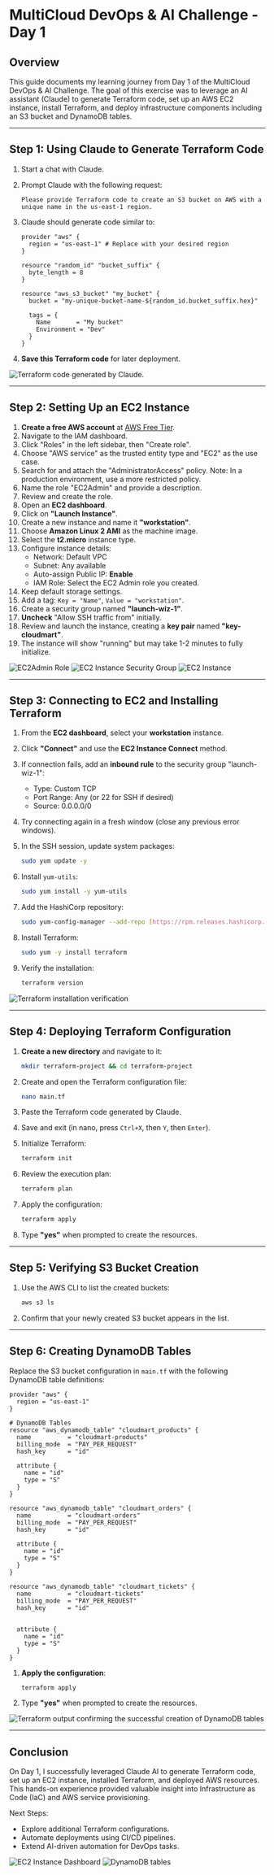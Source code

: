 # MultiCloud DevOps & AI Challenge - Day 1

## Overview
This guide documents my learning journey from Day 1 of the MultiCloud DevOps & AI Challenge. The goal of this exercise was to leverage an AI assistant (Claude) to generate Terraform code, set up an AWS EC2 instance, install Terraform, and deploy infrastructure components including an S3 bucket and DynamoDB tables.

---

## Step 1: Using Claude to Generate Terraform Code


1. Start a chat with Claude.
2. Prompt Claude with the following request:
    
    ```plaintext
    Please provide Terraform code to create an S3 bucket on AWS with a unique name in the us-east-1 region.
    ```
3. Claude should generate code similar to:
    
    ```hcl
    provider "aws" {
      region = "us-east-1" # Replace with your desired region
    }
    
    resource "random_id" "bucket_suffix" {
      byte_length = 8
    }
    
    resource "aws_s3_bucket" "my_bucket" {
      bucket = "my-unique-bucket-name-${random_id.bucket_suffix.hex}"
      
      tags = {
        Name       = "My bucket"
        Environment = "Dev"
      }
    }
    ```
4. **Save this Terraform code** for later deployment.

![Terraform code generated by Claude.](https://github.com/bhushann7/MultiCloud-Devops-AI-Project/blob/3763515fcb0135832b1e5a85f51c279c616d4e80/Screenshots/Capture%20the%20Terraform%20code%20generated%20by%20Claude..png)

---

## Step 2: Setting Up an EC2 Instance

1.  **Create a free AWS account** at [AWS Free Tier](https://aws.amazon.com/free/). 
2.   Navigate to the IAM dashboard.
3.  Click "Roles" in the left sidebar, then "Create role".
4.  Choose "AWS service" as the trusted entity type and "EC2" as the use case.
5.  Search for and attach the "AdministratorAccess" policy. Note: In a production environment, use a more restricted policy.
6.  Name the role "EC2Admin" and provide a description.
7.  Review and create the role.
8. Open an **EC2 dashboard**.
9. Click on **"Launch Instance"**.
10. Create a new instance and name it **"workstation"**.
11. Choose **Amazon Linux 2 AMI** as the machine image.
12. Select the **t2.micro** instance type.
13. Configure instance details:
    - Network: Default VPC
    - Subnet: Any available
    - Auto-assign Public IP: **Enable**
    - IAM Role: Select the EC2 Admin role you created.
14. Keep default storage settings.
15. Add a tag: `Key = "Name"`, `Value = "workstation"`.
16. Create a security group named **"launch-wiz-1"**.
17. **Uncheck** "Allow SSH traffic from" initially.
18. Review and launch the instance, creating a **key pair** named **"key-cloudmart"**.
19. The instance will show "running" but may take 1-2 minutes to fully initialize.

![EC2Admin Role](https://github.com/bhushann7/MultiCloud-Devops-AI-Project/blob/3763515fcb0135832b1e5a85f51c279c616d4e80/Screenshots/EC2Admin%20Role%20in%20IAM.png)
![EC2 Instance Security Group](https://github.com/bhushann7/MultiCloud-Devops-AI-Project/blob/3763515fcb0135832b1e5a85f51c279c616d4e80/Screenshots/EC2%20Security%20Group.png)
![EC2 Instance](https://github.com/bhushann7/MultiCloud-Devops-AI-Project/blob/3763515fcb0135832b1e5a85f51c279c616d4e80/Screenshots/EC2%20Instance.png)

---

## Step 3: Connecting to EC2 and Installing Terraform

1. From the **EC2 dashboard**, select your **workstation** instance.
2. Click **"Connect"** and use the **EC2 Instance Connect** method.
3. If connection fails, add an **inbound rule** to the security group "launch-wiz-1":
    - Type: Custom TCP
    - Port Range: Any (or 22 for SSH if desired)
    - Source: 0.0.0.0/0
4. Try connecting again in a fresh window (close any previous error windows).
5. In the SSH session, update system packages:
    
    ```bash
    sudo yum update -y
    ```
6. Install `yum-utils`:
    
    ```bash
    sudo yum install -y yum-utils
    ```
7. Add the HashiCorp repository:
    
    ```bash
    sudo yum-config-manager --add-repo [https://rpm.releases.hashicorp.com/AmazonLinux/hashicorp.repo](https://rpm.releases.hashicorp.com/AmazonLinux/hashicorp.repo)
    ```
8. Install Terraform:
    
    ```bash
    sudo yum -y install terraform
    ```
9. Verify the installation:
    
    ```bash
    terraform version
    ```

![Terraform installation verification](https://github.com/bhushann7/MultiCloud-Devops-AI-Project/blob/3763515fcb0135832b1e5a85f51c279c616d4e80/Screenshots/Terraform%20version.png)

---

## Step 4: Deploying Terraform Configuration

1. **Create a new directory** and navigate to it:
    
    ```bash
    mkdir terraform-project && cd terraform-project
    ```
2. Create and open the Terraform configuration file:
    
    ```bash
    nano main.tf
    ```
3. Paste the Terraform code generated by Claude.
4. Save and exit (in nano, press `Ctrl+X`, then `Y`, then `Enter`).
5. Initialize Terraform:
    
    ```bash
    terraform init
    ```
6. Review the execution plan:
    
    ```bash
    terraform plan
    ```
7. Apply the configuration:
    
    ```bash
    terraform apply
    ```
8. Type **"yes"** when prompted to create the resources.


---

## Step 5: Verifying S3 Bucket Creation

1. Use the AWS CLI to list the created buckets:
    
    ```bash
    aws s3 ls
    ```
2. Confirm that your newly created S3 bucket appears in the list.


---

## Step 6: Creating DynamoDB Tables

Replace the S3 bucket configuration in `main.tf` with the following DynamoDB table definitions:

```hcl
provider "aws" {
  region = "us-east-1"  
}

# DynamoDB Tables
resource "aws_dynamodb_table" "cloudmart_products" {
  name          = "cloudmart-products"
  billing_mode  = "PAY_PER_REQUEST"
  hash_key      = "id"

  attribute {
    name = "id"
    type = "S"
  }
}

resource "aws_dynamodb_table" "cloudmart_orders" {
  name          = "cloudmart-orders"
  billing_mode  = "PAY_PER_REQUEST"
  hash_key      = "id"

  attribute {
    name = "id"
    type = "S"
  }
}

resource "aws_dynamodb_table" "cloudmart_tickets" {
  name          = "cloudmart-tickets"
  billing_mode  = "PAY_PER_REQUEST"
  hash_key      = "id"


  attribute {
    name = "id"
    type = "S"
  }
}

```

1. **Apply the configuration**:
   
   ```bash
   terraform apply
   ```
2. Type **"yes"** when prompted to create the resources.

![Terraform output confirming the successful creation of DynamoDB tables](https://github.com/bhushann7/MultiCloud-Devops-AI-Project/blob/3763515fcb0135832b1e5a85f51c279c616d4e80/Screenshots/Display%20Terraform%20output%20confirming%20the%20successful%20creation%20of%20DynamoDB%20tables..png)


---

## Conclusion

On Day 1, I successfully leveraged Claude AI to generate Terraform code, set up an EC2 instance, installed Terraform, and deployed AWS resources. This hands-on experience provided valuable insight into Infrastructure as Code (IaC) and AWS service provisioning.

Next Steps:
- Explore additional Terraform configurations.
- Automate deployments using CI/CD pipelines.
- Extend AI-driven automation for DevOps tasks.

![EC2 Instance Dashboard]()
![DynamoDB tables](https://github.com/bhushann7/MultiCloud-Devops-AI-Project/blob/3763515fcb0135832b1e5a85f51c279c616d4e80/Screenshots/DynamoDB%20Tables.png)


